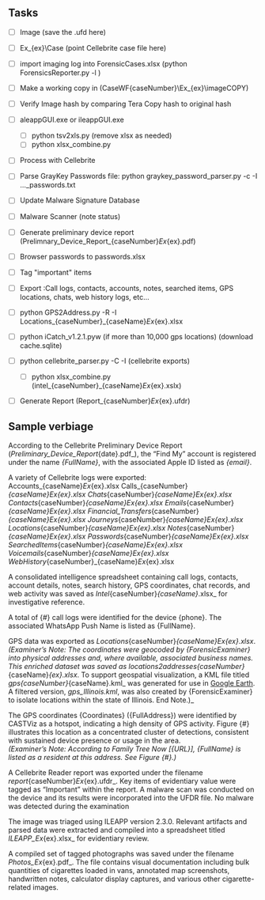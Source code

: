 


## Tasks

- [ ] Image (save the .ufd here)
- [ ] Ex_{ex}\Case (point Cellebrite case file here)
- [ ] import imaging log into ForensicCases.xlsx (python ForensicsReporter.py -l )
- [ ] Make a working copy in  (CaseWF\{caseNumber}\Ex_{ex}\imageCOPY\) 
- [ ] Verify Image hash by comparing Tera Copy hash to original hash
- [ ] aleappGUI.exe or ileappGUI.exe
	- [ ] python tsv2xls.py (remove xlsx as needed)
	- [ ] python xlsx_combine.py
- [ ] Process with Cellebrite
- [ ] Parse GrayKey Passwords file: python graykey_password_parser.py -c -I ..._passwords.txt
- [ ] Update Malware Signature Database
- [ ] Malware Scanner (note status)
- [ ] Generate preliminary device report (Prelimnary_Device_Report_{caseNumber}_Ex_{ex}.pdf)
- [ ] Browser passwords to passwords.xlsx
- [ ] Tag "important" items
- [ ] Export :Call logs, contacts, accounts, notes, searched items, GPS locations, chats, web history logs, etc...
- [ ] python GPS2Address.py -R -I  Locations_{caseNumber}_{caseName}_Ex_{ex}.xlsx
- [ ] python iCatch_v1.2.1.pyw (if more than 10,000 gps locations) (download cache.sqlite)
- [ ] python cellebrite_parser.py -C -I (cellebrite exports)
	- [ ] python xlsx_combine.py (intel_{caseNumber}_{caseName}_Ex_{ex}.xslx)
- [ ] Generate Report (Report_{caseNumber}_Ex_{ex}.ufdr)


## Sample verbiage

According to the Cellebrite Preliminary Device Report (_Preliminary_Device_Report_{date}.pdf_), the “Find My” account is registered under the name _{FullName}_, with the associated Apple ID listed as _{email}_.

A variety of Cellebrite logs were exported:  
	Accounts_{caseName}_Ex_{ex}.xlsx 
	Calls_{caseNumber}_{caseName}_Ex_{ex}.xlsx 
	Chats_{caseNumber}_{caseName}_Ex_{ex}.xlsx 
	Contacts_{caseNumber}_{caseName}_Ex_{ex}.xlsx 
	Emails_{caseNumber}_{caseName}_Ex_{ex}.xlsx 
	Financial_Transfers_{caseNumber}_{caseName}_Ex_{ex}.xlsx 
	Journeys_{caseNumber}_{caseName}_Ex_{ex}.xlsx 
	Locations_{caseNumber}_{caseName}_Ex_{ex}.xlsx 
	Notes_{caseNumber}_{caseName}_Ex_{ex}.xlsx 
	Passwords_{caseNumber}_{caseName}_Ex_{ex}.xlsx 
	SearchedItems_{caseNumber}_{caseName}_Ex_{ex}.xlsx 
	Voicemails_{caseNumber}_{caseName}_Ex_{ex}.xlsx 
	WebHistory_{caseNumber}_{caseName}_Ex_{ex}.xlsx 

A consolidated intelligence spreadsheet containing call logs, contacts, account details, notes, search history, GPS coordinates, chat records, and web activity was saved as _Intel_{caseNumber}_{caseName}_.xlsx_ for investigative reference.

A total of {#} call logs were identified for the device {phone}. The associated WhatsApp Push Name is listed as {FullName}.

GPS data was exported as _Locations_{caseNumber}_{caseName}_Ex_{ex}.xlsx_.  
_(Examiner’s Note: The coordinates were geocoded by {ForensicExaminer} into physical addresses and, where available, associated business names. This enriched dataset was saved as _locations2addresses_{caseNumber}_{caseName}_{ex}.xlsx_. To support geospatial visualization, a KML file titled _gps{caseNumber}_{caseName}.kml_ was generated for use in [Google Earth](https://earth.google.com/). A filtered version, _gps_Illinois.kml_, was also created by {ForensicExaminer} to isolate locations within the state of Illinois. End Note.)_

The GPS coordinates {Coordinates} ({FullAddress}) were identified by CASTViz as a hotspot, indicating a high density of GPS activity. Figure {#} illustrates this location as a concentrated cluster of detections, consistent with sustained device presence or usage in the area.  
_(Examiner’s Note: According to Family Tree Now [{URL}], {FullName} is listed as a resident at this address. See Figure {#}.)_


A Cellebrite Reader report was exported under the filename _report_{caseNumber}_Ex_{ex}.ufdr_. Key items of evidentiary value were tagged as “Important” within the report. A malware scan was conducted on the device and its results were incorporated into the UFDR file. No malware was detected during the examination

The image was triaged using ILEAPP version 2.3.0. Relevant artifacts and parsed data were extracted and compiled into a spreadsheet titled _ILEAPP_Ex_{ex}.xlsx_ for evidentiary review.
  
A compiled set of tagged photographs was saved under the filename _Photos_Ex_{ex}.pdf_. The file contains visual documentation including bulk quantities of cigarettes loaded in vans, annotated map screenshots, handwritten notes, calculator display captures, and various other cigarette-related images.